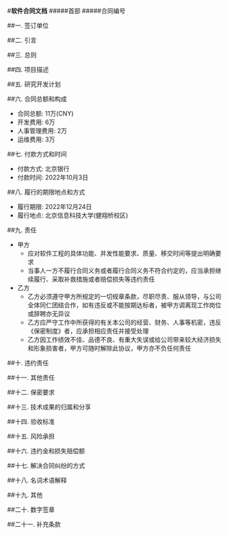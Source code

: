 #**软件合同文档**
#####首部
#####合同编号

##一. 签订单位

##二. 引言

##三. 总则

##四. 项目描述

##五. 研究开发计划

##六. 合同总额和构成
* 合同总额: 11万(CNY) 
* 开发费用: 6万
* 人事管理费用: 2万
* 运维费用: 3万

##七. 付款方式和时间
* 付款方式: 北京银行 
* 付款时间: 2022年10月3日

##八. 履行的期限地点和方式
* 履行期限: 2022年12月24日
* 履行地点: 北京信息科技大学(健翔桥校区)

##九. 责任
* 甲方
    * 应对软件工程的具体功能、并发性能要求、质量、移交时间等提出明确要求
    * 当事人一方不履行合同义务或者履行合同义务不符合约定的，应当承担继续履行、采取补救措施或者赔偿损失等违约责任
* 乙方
    * 乙方必须遵守甲方所规定的一切规章条款，尽职尽责、服从领导，与公司全体同仁团结合作，如有违反或不能按期达标者，被甲方调离现工作岗位或辞聘亦无异议
    * 乙方应严守工作中所获得的有关本公司的经营、财务、人事等机密，违反《保密制度》者，应承担相应责任并接受处理
    * 乙方因工作绩效不佳、品德不良、有重大失误或给公司带来较大经济损失和形象损害者，甲方可随时解除此协议，甲方亦不负任何责任

##十. 违约责任

##十一. 其他责任

##十二. 保密要求

##十三. 技术成果的归属和分享

##十四. 验收标准

##十五. 风险承担

##十六. 违约金和损失赔偿额

##十七. 解决合同纠纷的方式

##十八. 名词术语解释

##十九. 其他

##二十. 数字签章

##二十一. 补充条款

